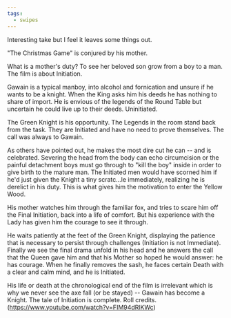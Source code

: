 ```yaml
---
tags:
  - swipes
---
```


Interesting take but I feel it leaves some things out.

"The Christmas Game" is conjured by his mother.

What is a mother's duty? To see her beloved son grow from a boy to a man. The film is about Initiation. 

Gawain is a typical manboy, into alcohol and fornication and unsure if he wants to be a knight. When the King asks him his deeds he has nothing to share of import. He is envious of the legends of the Round Table but uncertain he could live up to their deeds. Uninitiated. 

The Green Knight is his opportunity. The Legends in the room stand back from the task. They are Initiated and have no need to prove themselves. The call was always to Gawain. 

As others have pointed out, he makes the most dire cut he can -- and is celebrated. Severing the head from the body can echo circumcision or the painful detachment boys must go through to "kill the boy" inside in order to give birth to the mature man. The Initiated men would have scorned him if he'd just given the Knight a tiny scratc...le immediately, realizing he is derelict in his duty. This is what gives him the motivation to enter the Yellow Wood. 

His mother watches him through the familiar fox, and tries to scare him off the Final Initiation, back into a life of comfort. But his experience with the Lady has given him the courage to see it through. 

He waits patiently at the feet of the Green Knight, displaying the patience that is necessary to persist through challenges (Initiation is not Immediate). Finally we see the final drama unfold in his head and he answers the call that the Queen gave him and that his Mother so hoped he would answer: he has courage. When he finally removes the sash, he faces certain Death with a clear and calm mind, and he is Initiated.

His life or death at the chronological end of the film is irrelevant which is why we never see the axe fall (or be stayed) -- Gawain has become a Knight. The tale of Initiation is complete. Roll credits.(https://www.youtube.com/watch?v=FIM94dRlKWc)
